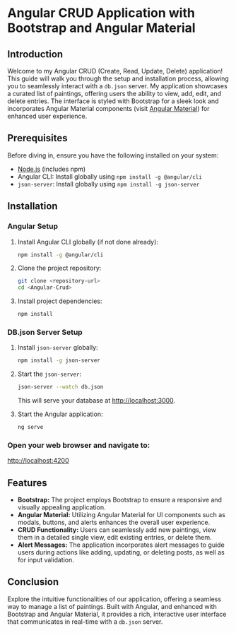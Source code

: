 # Angular CRUD Application with Bootstrap and Angular Material

## Introduction
Welcome to my Angular CRUD (Create, Read, Update, Delete) application! This guide will walk you through the setup and installation process, allowing you to seamlessly interact with a `db.json` server. My application showcases a curated list of paintings, offering users the ability to view, add, edit, and delete entries. The interface is styled with Bootstrap for a sleek look and incorporates Angular Material components (visit [Angular Material](https://material.angular.io/components/categories)) for enhanced user experience.

## Prerequisites
Before diving in, ensure you have the following installed on your system:

- [Node.js](https://nodejs.org/) (includes npm)
- Angular CLI: Install globally using `npm install -g @angular/cli`
- `json-server`: Install globally using `npm install -g json-server`

## Installation

### Angular Setup
1. Install Angular CLI globally (if not done already):
    ```bash
    npm install -g @angular/cli
    ```

2. Clone the project repository:
    ```bash
    git clone <repository-url>
    cd <Angular-Crud>
    ```

3. Install project dependencies:
    ```bash
    npm install
    ```

### DB.json Server Setup
1. Install `json-server` globally:
    ```bash
    npm install -g json-server
    ```

2. Start the `json-server`:
    ```bash
    json-server --watch db.json
    ```

    This will serve your database at [http://localhost:3000](http://localhost:3000).

3. Start the Angular application:
    ```bash
    ng serve
    ```

### Open your web browser and navigate to:

[http://localhost:4200](http://localhost:4200)

## Features
- **Bootstrap:** The project employs Bootstrap to ensure a responsive and visually appealing application.
- **Angular Material:** Utilizing Angular Material for UI components such as modals, buttons, and alerts enhances the overall user experience.
- **CRUD Functionality:** Users can seamlessly add new paintings, view them in a detailed single view, edit existing entries, or delete them.
- **Alert Messages:** The application incorporates alert messages to guide users during actions like adding, updating, or deleting posts, as well as for input validation.

## Conclusion
Explore the intuitive functionalities of our application, offering a seamless way to manage a list of paintings. Built with Angular, and enhanced with Bootstrap and Angular Material, it provides a rich, interactive user interface that communicates in real-time with a `db.json` server.
